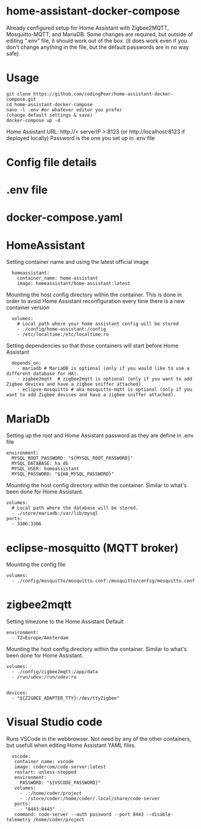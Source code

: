 # home-assistant-docker-compose

Already configured setup for Home Assistant with Zigbee2MQTT, Mosquitto-MQTT, and MariaDB.
Some changes are required, but outside of editing ".env" file, it should work out of the box. (it does work even if you don't change anything in the file, but the default passwords are in no way safe).

# Usage

    git clone https://github.com/codingPear/home-assistant-docker-compose.git
    cd home-assistant-docker-compose
    nano -l .env #or whatever editor you prefer
    (change default settings & save)
    docker-compose up -d
    
    
Home Assistant URL: http://< serverIP >:8123 (or http://localhost:8123 if deployed locally)
Password is the one you set up in .env file

# Config file details

# .env file

# docker-compose.yaml

  # HomeAssistant
  Setting container name and using the latest official image
  
      homeassistant:
        container_name: home-assistant
        image: homeassistant/home-assistant:latest
  
  Mounting the host config directory within the container.
  This is done in order to avoid Home Assistant reconfiguration every time there is a new container version
  
      volumes:
        # Local path where your home assistant config will be stored
        - ./config/home-assistant:/config
        - /etc/localtime:/etc/localtime:ro
  
  Setting dependencies so that those containers will start before Home Assistant
  
      depends_on:
        - mariadb # MariaDB is optional (only if you would like to use a different database for HA).
        - zigbee2mqtt  # zigbee2mqtt is optional (only if you want to add Zigbee devices and have a zigbee sniffer attached).
        - eclipse-mosquitto # aka mosquitto-mqtt is optional (only if you want to add Zigbee devices and have a zigbee sniffer attached).


  # MariaDb
  Setting up the root and Home Assistant password as they are define in .env file 

    environment:
      MYSQL_ROOT_PASSWORD: "${MYSQL_ROOT_PASSWORD}"
      MYSQL_DATABASE: ha_db
      MYSQL_USER: homeassistant
      MYSQL_PASSWORD: "${HA_MYSQL_PASSWORD}"
    
  Mounting the host config directory within the container. Similar to what's been done for Home Assistant.

    volumes:
      # Local path where the database will be stored.
      - ./store/mariadb:/var/lib/mysql
    ports:
      - 3306:3306
  
  # eclipse-mosquitto (MQTT broker)
  Mounting the config file
    
    volumes:
      - ./config/mosquitto/mosquitto.conf:/mosquitto/config/mosquitto.conf
  

  # zigbee2mqtt
  Setting timezone to the Home Assistant Default
    
    environment:
      - TZ=Europe/Amsterdam
    
    
  Mounting the host config directory within the container. Similar to what's been done for Home Assistant.
    
    volumes:
      - ./config/zigbee2mqtt:/app/data
      - /run/udev:/run/udev:ro 
    
    
    devices:
      - "${ZIGBEE_ADAPTER_TTY}:/dev/ttyZigbee"
    


# Visual Studio code
Runs VSCode in the webbrowser. Not need by any of the other containers, but usefull when editing Home Assistant YAML files.

      vscode:
       container_name: vscode
       image: codercom/code-server:latest
       restart: unless-stopped
       environment:
         PASSWORD: "${VSCODE_PASSWORD}"
       volumes:
         - .:/home/coder/project
         - ./store/coder:/home/coder/.local/share/code-server
       ports:
         - "8443:8443"
       command: code-server --auth password --port 8443 --disable-telemetry /home/coder/project
